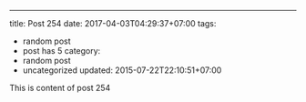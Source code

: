 ---
title: Post 254
date: 2017-04-03T04:29:37+07:00
tags:
  - random post
  - post has 5
category:
  - random post
  - uncategorized
updated: 2015-07-22T22:10:51+07:00

This is content of post 254